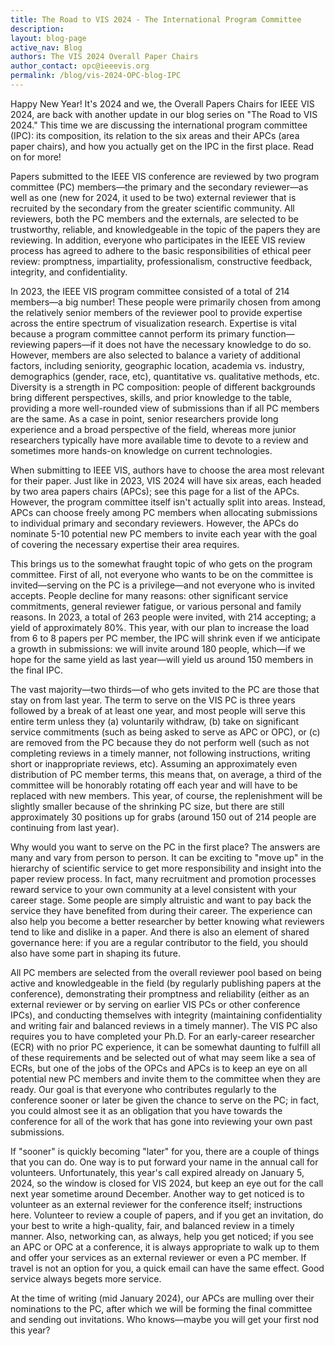 ```yaml
---
title: The Road to VIS 2024 - The International Program Committee
description: 
layout: blog-page
active_nav: Blog
authors: The VIS 2024 Overall Paper Chairs
author_contact: opc@ieeevis.org
permalink: /blog/vis-2024-OPC-blog-IPC
---
```


Happy New Year! It's 2024 and we, the Overall Papers Chairs for IEEE VIS 2024, are back with another update in our blog series on "The Road to VIS 2024." This time we are discussing the international program committee (IPC): its composition, its relation to the six areas and their APCs (area paper chairs), and how you actually get on the IPC in the first place. Read on for more!

Papers submitted to the IEEE VIS conference are reviewed by two program committee (PC) members—the primary and the secondary reviewer—as well as one (new for 2024, it used to be two) external reviewer that is recruited by the secondary from the greater scientific community. All reviewers, both the PC members and the externals, are selected to be trustworthy, reliable, and knowledgeable in the topic of the papers they are reviewing. In addition, everyone who participates in the IEEE VIS review process has agreed to adhere to the basic responsibilities of ethical peer review: promptness, impartiality, professionalism, constructive feedback, integrity, and confidentiality.

In 2023, the IEEE VIS program committee consisted of a total of 214 members—a big number! These people were primarily chosen from among the relatively senior members of the reviewer pool to provide expertise across the entire spectrum of visualization research. Expertise is vital because a program committee cannot perform its primary function—reviewing papers—if it does not have the necessary knowledge to do so. However, members are also selected to balance a variety of additional factors, including seniority, geographic location, academia vs. industry, demographics (gender, race, etc), quantitative vs. qualitative methods, etc. Diversity is a strength in PC composition: people of different backgrounds bring different perspectives, skills, and prior knowledge to the table, providing a more well-rounded view of submissions than if all PC members are the same. As a case in point, senior researchers provide long experience and a broad perspective of the field, whereas more junior researchers typically have more available time to devote to a review and sometimes more hands-on knowledge on current technologies.

When submitting to IEEE VIS, authors have to choose the area most relevant for their paper. Just like in 2023, VIS 2024 will have six areas, each headed by two area papers chairs (APCs); see this page for a list of the APCs. However, the program committee itself isn't actually split into areas. Instead, APCs can choose freely among PC members when allocating submissions to individual primary and secondary reviewers. However, the APCs do nominate 5-10 potential new PC members to invite each year with the goal of covering the necessary expertise their area requires.

This brings us to the somewhat fraught topic of who gets on the program committee. First of all, not everyone who wants to be on the committee is invited—serving on the PC is a privilege—and not everyone who is invited accepts. People decline for many reasons: other significant service commitments, general reviewer fatigue, or various personal and family reasons. In 2023, a total of 263 people were invited, with 214 accepting; a yield of approximately 80%. This year, with our plan to increase the load from 6 to 8 papers per PC member, the IPC will shrink even if we anticipate a growth in submissions: we will invite around 180 people, which—if we hope for the same yield as last year—will yield us around 150 members in the final IPC.

The vast majority—two thirds—of who gets invited to the PC are those that stay on from last year. The term to serve on the VIS PC is three years followed by a break of at least one year, and most people will serve this entire term unless they (a) voluntarily withdraw, (b) take on significant service commitments (such as being asked to serve as APC or OPC), or (c) are removed from the PC because they do not perform well (such as not completing reviews in a timely manner, not following instructions, writing short or inappropriate reviews, etc). Assuming an approximately even distribution of PC member terms, this means that, on average, a third of the committee will be honorably rotating off each year and will have to be replaced with new members. This year, of course, the replenishment will be slightly smaller because of the shrinking PC size, but there are still approximately 30 positions up for grabs (around 150 out of 214 people are continuing from last year).

Why would you want to serve on the PC in the first place? The answers are many and vary from person to person. It can be exciting to "move up" in the hierarchy of scientific service to get more responsibility and insight into the paper review process. In fact, many recruitment and promotion processes reward service to your own community at a level consistent with your career stage. Some people are simply altruistic and want to pay back the service they have benefited from during their career. The experience can also help you become a better researcher by better knowing what reviewers tend to like and dislike in a paper. And there is also an element of shared governance here: if you are a regular contributor to the field, you should also have some part in shaping its future.

All PC members are selected from the overall reviewer pool based on being active and knowledgeable in the field (by regularly publishing papers at the conference), demonstrating their promptness and reliability (either as an external reviewer or by serving on earlier VIS PCs or other conference IPCs), and conducting themselves with integrity (maintaining confidentiality and writing fair and balanced reviews in a timely manner). The VIS PC also requires you to have completed your Ph.D. For an early-career researcher (ECR) with no prior PC experience, it can be somewhat daunting to fulfill all of these requirements and be selected out of what may seem like a sea of ECRs, but one of the jobs of the OPCs and APCs is to keep an eye on all potential new PC members and invite them to the committee when they are ready. Our goal is that everyone who contributes regularly to the conference sooner or later be given the chance to serve on the PC; in fact, you could almost see it as an obligation that you have towards the conference for all of the work that has gone into reviewing your own past submissions.

If "sooner" is quickly becoming "later" for you, there are a couple of things that you can do. One way is to put forward your name in the annual call for volunteers. Unfortunately, this year's call expired already on January 5, 2024, so the window is closed for VIS 2024, but keep an eye out for the call next year sometime around December. Another way to get noticed is to volunteer as an external reviewer for the conference itself; instructions here. Volunteer to review a couple of papers, and if you get an invitation, do your best to write a high-quality, fair, and balanced review in a timely manner. Also, networking can, as always, help you get noticed; if you see an APC or OPC at a conference, it is always appropriate to walk up to them and offer your services as an external reviewer or even a PC member. If travel is not an option for you, a quick email can have the same effect. Good service always begets more service.

At the time of writing (mid January 2024), our APCs are mulling over their nominations to the PC, after which we will be forming the final committee and sending out invitations. Who knows—maybe you will get your first nod this year?

